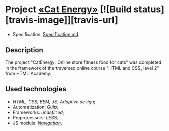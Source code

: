 # Project [«Cat Energy»](https://shooouuun.github.io/catenergy/) [![Build status][travis-image]][travis-url]

* Specification: [Specification.md](https://github.com/Shooouuun/catenergy/blob/master/specification.md).

## Description
The project "CatEnergy: Online store fitness food for cats" was completed in the framework of the traversed online course "HTML and CSS, level 2" from HTML Academy. 

## Used technologies

* _HTML, CSS, BEM, JS, Adaptive design_;
* Automatization: _Gulp_;
* Frameworks: _undefined_;
* Preprocessors: _LESS_;
* JS module: _[Navigation](https://github.com/Shooouuun/catenergy/blob/master/source/js/script.js)_.
